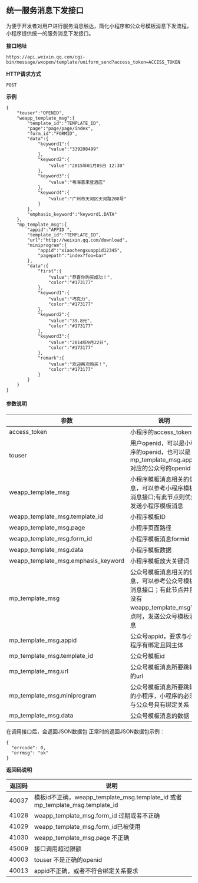 <!-- https://developers.weixin.qq.com/miniprogram/dev/api/notice-uniform.html -->

统一服务消息下发接口
----------

为便于开发者对用户进行服务消息触达，简化小程序和公众号模板消息下发流程，小程序提供统一的服务消息下发接口。

**接口地址**

    https://api.weixin.qq.com/cgi-bin/message/wxopen/template/uniform_send?access_token=ACCESS_TOKEN
    

**HTTP请求方式**

    POST
    

**示例**

    {
        "touser":"OPENID",
        "weapp_template_msg":{
            "template_id":"TEMPLATE_ID",
            "page":"page/page/index",
            "form_id":"FORMID",
            "data":{
                "keyword1":{
                    "value":"339208499"
                },
                "keyword2":{
                    "value":"2015年01月05日 12:30"
                },
                "keyword3":{
                    "value":"粤海喜来登酒店"
                },
                "keyword4":{
                    "value":"广州市天河区天河路208号"
                }
            },
            "emphasis_keyword":"keyword1.DATA"
        },
        "mp_template_msg":{
            "appid":"APPID ",
            "template_id":"TEMPLATE_ID",
            "url":"http://weixin.qq.com/download",
            "miniprogram":{
                "appid":"xiaochengxuappid12345",
                "pagepath":"index?foo=bar"
            },
            "data":{
                "first":{
                    "value":"恭喜你购买成功！",
                    "color":"#173177"
                },
                "keyword1":{
                    "value":"巧克力",
                    "color":"#173177"
                },
                "keyword2":{
                    "value":"39.8元",
                    "color":"#173177"
                },
                "keyword3":{
                    "value":"2014年9月22日",
                    "color":"#173177"
                },
                "remark":{
                    "value":"欢迎再次购买！",
                    "color":"#173177"
                }
            }
        }
    }
    

#### 参数说明

  参数                                  |  说明                                                                 
----------------------------------------|-----------------------------------------------------------------------
  access_token                          |  小程序的access_token                                                 
  touser                                |用户openid，可以是小程序的openid，也可以是mp_template_msg.appid对应的公众号的openid
  weapp_template_msg                    |小程序模板消息相关的信息，可以参考小程序模板消息接口;有此节点则优先发送小程序模板消息
  weapp_template_msg.template_id        |  小程序模板ID                                                         
  weapp_template_msg.page               |  小程序页面路径                                                       
  weapp_template_msg.form_id            |  小程序模板消息formid                                                 
  weapp_template_msg.data               |  小程序模板数据                                                       
  weapp_template_msg.emphasis_keyword   |  小程序模板放大关键词                                                 
  mp_template_msg                       |公众号模板消息相关的信息，可以参考公众号模板消息接口；有此节点并且没有weapp_template_msg节点时，发送公众号模板消息
  mp_template_msg.appid                 |  公众号appid，要求与小程序有绑定且同主体                              
  mp_template_msg.template_id           |  公众号模板id                                                         
  mp_template_msg.url                   |  公众号模板消息所要跳转的url                                          
  mp_template_msg.miniprogram           |  公众号模板消息所要跳转的小程序，小程序的必须与公众号具有绑定关系     
  mp_template_msg.data                  |  公众号模板消息的数据                                                 

在调用接口后，会返回JSON数据包 正常时的返回JSON数据包示例：

    {
      "errcode": 0,
      "errmsg": "ok"
    }
    

**返回码说明**

  返回码  |  说明                                                                    
----------|--------------------------------------------------------------------------
  40037   |模板id不正确，weapp_template_msg.template_id 或者 mp_template_msg.template_id
  41028   |  weapp_template_msg.form_id 过期或者不正确                               
  41029   |  weapp_template_msg.form_id已被使用                                      
  41030   |  weapp_template_msg.page 不正确                                          
  45009   |  接口调用超过限额                                                        
  40003   |  touser 不是正确的openid                                                 
  40013   |  appid不正确，或者不符合绑定关系要求                                     
